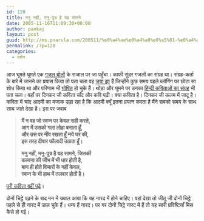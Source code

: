 ```yaml
---
id: 120
title: मनु नहीं, मनु-पुत्र है यह सामने
date: 2005-11-16T11:09:30+00:00
author: pankaj
layout: post
guid: http://ms.pnarula.com/200511/%e0%a4%ae%e0%a4%a8%e0%a5%81-%e0%a4%a8%e0%a4%b9%e0%a5%80%e0%a4%82-%e0%a4%ae%e0%a4%a8%e0%a5%81-%e0%a4%aa%e0%a5%81%e0%a4%a4%e0%a5%8d%e0%a4%b0/
permalink: /?p=120
categories:
  - दर्शन
---
```

आज घूमते घूमते एक [गजल बोलों](http://ghazallyrics.wordpress.com/) के सजाल पर जा पहुँचा। काफी सुंदर गजलों का संग्रह था। संग्रह-कर्ता के बारे में जानने का प्रयास किया तो पता चला वह [जया झा](http://jayajha.wordpress.com/) हैं जिन्होंने कुछ समय पहले ब्लॉगिंग पर छोटा सा शोध किया था और परिणाम भी [घोषित](http://jayajha.wordpress.com/2005/11/16/result-of-the-survey/) हो चुके हैं। थोड़ा और घूमने पर उनका [हिन्दी कविताओं का संग्रह](http://hindipoetry.wordpress.com/) भी पता चला। वहाँ पर दिनकर जी कविता चाँद और कवि पढ़ी। क्या कविता है। दिनकर जी कलम में जादू है। कविता में चांद आदमी का मजाक उड़ा रहा है कि आदमी क्यूँ इतना प्रयत्न करता है मैंने सबको समय के साथ साथ जाते देखा है। इस पर जवाब

>   **मैं न वह जो स्वप्न पर केवल सही करते,    
> आग में उसको गला लोहा बनाता हूँ,     
> और उस पर नींव रखता हूँ नये घर की,     
> इस तरह दीवार फौलादी उठाता हूँ।**
> 
>  **मनु नहीं, मनु-पुत्र है यह सामने, जिसकी   
> कल्पना की जीभ में भी धार होती है,     
> बाण ही होते विचारों के नहीं केवल,     
> स्वप्न के भी हाथ में तलवार होती है।**

[पूरी कविता वहीं पढ़े](http://hindipoetry.wordpress.com/2005/10/25/chaand-aur-kavi/)। 

दोनों चिट्ठे पढ़ने के बाद मन में ख्याल आया कि यह नारद में होने चाहिए। वहां देखा तो जीतू जी दोनों चिट्ठे पहले से ही नारद में डाल चुके हैं। धन्य हैं नारद। पर गर दोनों चिट्ठे नारद में हैं तो यह सारी प्रविष्टियाँ मिस कैसे हो गई।
